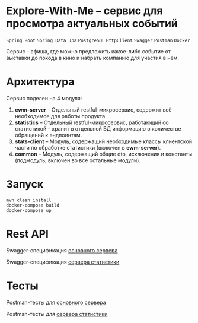 # Explore-With-Me – сервис для просмотра актуальных событий

```Spring Boot``` ```Spring Data Jpa``` ```PostgreSQL``` ```HttpClient``` ```Swagger``` ```Postman``` ```Docker```

Сервис – афиша, где можно предложить какое-либо событие от выставки до похода в кино и набрать компанию для участия в нём.

# Архитектура

Сервис поделен на 4 модуля:
1. __ewm-server__   – Отдельный restful-микросервис, содержит всё необходимое для работы продукта.
2. __statistics__   – Отдельный restful-микросервис, работающий со статистикой – хранит в отдельной БД информацию о количестве обращений к эндпоинтам.
3. __stats-client__ – Модуль, содержащий необходимые классы клиентской части по обработке статистики (включен в __ewm-server__).
4. __common__       – Модуль, содержащий общие dto, исключения и константы (подмодуль, включен во все остальные модули).

# Запуск
```shell
mvn clean install
docker-compose build
docker-compose up
```

# Rest API
Swagger-спецификация [основного сервера](ewm-main-service-spec.json)

Swagger-спецификация [сервера статистики](ewm-stats-service-spec.json)

# Тесты
Postman-тесты для [основного сервера](Postman/Explore-With-Me-Main.json)

Postman-тесты для [сервера статистики](Postman/Explore-With-Me-Statistics.json)
